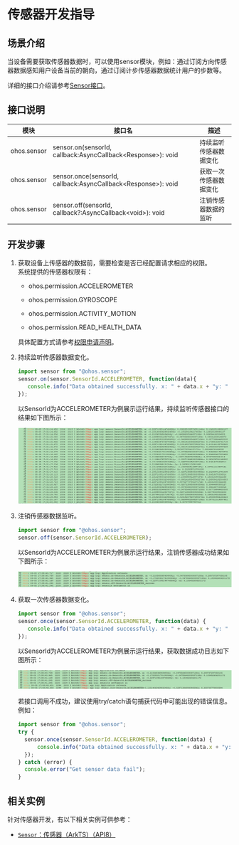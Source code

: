 # 传感器开发指导


## 场景介绍

当设备需要获取传感器数据时，可以使用sensor模块，例如：通过订阅方向传感器数据感知用户设备当前的朝向，通过订阅计步传感器数据统计用户的步数等。

详细的接口介绍请参考[Sensor接口](../reference/apis/js-apis-sensor.md)。


## 接口说明

| 模块 | 接口名 | 描述 |
| -------- | -------- | -------- |
| ohos.sensor | sensor.on(sensorId, callback:AsyncCallback&lt;Response&gt;): void | 持续监听传感器数据变化 |
| ohos.sensor | sensor.once(sensorId, callback:AsyncCallback&lt;Response&gt;): void | 获取一次传感器数据变化 |
| ohos.sensor | sensor.off(sensorId, callback?:AsyncCallback&lt;void&gt;): void | 注销传感器数据的监听 |


## 开发步骤

1. 获取设备上传感器的数据前，需要检查是否已经配置请求相应的权限。 <br>
     系统提供的传感器权限有：
   - ohos.permission.ACCELEROMETER

   - ohos.permission.GYROSCOPE

   - ohos.permission.ACTIVITY_MOTION

   - ohos.permission.READ_HEALTH_DATA

   具体配置方式请参考[权限申请声明](../security/accesstoken-guidelines.md)。
   
2. 持续监听传感器数据变化。
  
   ```js
   import sensor from "@ohos.sensor";
   sensor.on(sensor.SensorId.ACCELEROMETER, function(data){
      console.info("Data obtained successfully. x: " + data.x + "y: " + data.y + "z: " + data.z);// 获取数据成功
   });
   ```
   
   以SensorId为ACCELEROMETER为例展示运行结果，持续监听传感器接口的结果如下图所示：
   
   ![171e6f30-a8d9-414c-bafa-b430340305fb](figures/171e6f30-a8d9-414c-bafa-b430340305fb.png)

3. 注销传感器数据监听。
  
   ```js
   import sensor from "@ohos.sensor";
   sensor.off(sensor.SensorId.ACCELEROMETER);
   ```
   
   以SensorId为ACCELEROMETER为例展示运行结果，注销传感器成功结果如下图所示：
   
   ![65d69983-29f6-4381-80a3-f9ef2ec19e53](figures/65d69983-29f6-4381-80a3-f9ef2ec19e53.png)

4. 获取一次传感器数据变化。
  
   ```js
   import sensor from "@ohos.sensor";
   sensor.once(sensor.SensorId.ACCELEROMETER, function(data) {
      console.info("Data obtained successfully. x: " + data.x + "y: " + data.y + "z: " + data.z);// 获取数据成功
   });
   ```
   
   以SensorId为ACCELEROMETER为例展示运行结果，获取数据成功日志如下图所示：
   
   ![db5d017d-6c1c-4a71-a2dd-f74b7f23239e](figures/db5d017d-6c1c-4a71-a2dd-f74b7f23239e.png)

   若接口调用不成功，建议使用try/catch语句捕获代码中可能出现的错误信息。例如：

    ```js
   import sensor from "@ohos.sensor";
    try {
      sensor.once(sensor.SensorId.ACCELEROMETER, function(data) {
          console.info("Data obtained successfully. x: " + data.x + "y: " + data.y + "z: " + data.z);// 获取数据成功
      });
    } catch (error) {
      console.error("Get sensor data fail");
    }
    ```
## 相关实例

针对传感器开发，有以下相关实例可供参考：

- [`Sensor`：传感器（ArkTS）（API8）](https://gitee.com/openharmony/applications_app_samples/tree/master/device/Sensor)